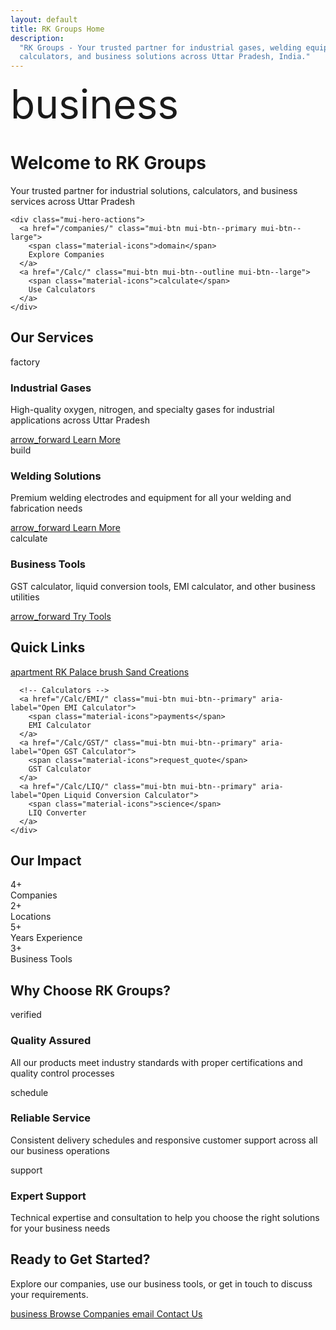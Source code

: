 ```yaml
---
layout: default
title: RK Groups Home
description:
  "RK Groups - Your trusted partner for industrial gases, welding equipment,
  calculators, and business solutions across Uttar Pradesh, India."
---
```


<div class="mui-hero mui-hero--bleed">
  <div class="mui-hero-content">
    <div class="mui-hero-icon">
      <span class="material-icons" style="font-size: 4rem;">business</span>
    </div>
    <h1 class="mui-hero-title">Welcome to RK Groups</h1>
    <p class="mui-hero-subtitle">Your trusted partner for industrial solutions, calculators, and business services across Uttar Pradesh</p>

    <div class="mui-hero-actions">
      <a href="/companies/" class="mui-btn mui-btn--primary mui-btn--large">
        <span class="material-icons">domain</span>
        Explore Companies
      </a>
      <a href="/Calc/" class="mui-btn mui-btn--outline mui-btn--large">
        <span class="material-icons">calculate</span>
        Use Calculators
      </a>
    </div>

  </div>
</div>

<!-- Services Section -->
<div class="mui-features">
  <div class="mui-container">
    <h2 class="mui-section-title">Our Services</h2>
    <div class="mui-features-grid">
      <div class="mui-feature-card">
        <span class="material-icons mui-feature-icon">factory</span>
        <h3>Industrial Gases</h3>
        <p>High-quality oxygen, nitrogen, and specialty gases for industrial applications across Uttar Pradesh</p>
        <a href="/companies/rk-oxygen/" class="mui-btn mui-btn--outline">
          <span class="material-icons">arrow_forward</span>
          Learn More
        </a>
      </div>
      <div class="mui-feature-card">
        <span class="material-icons mui-feature-icon">build</span>
        <h3>Welding Solutions</h3>
        <p>Premium welding electrodes and equipment for all your welding and fabrication needs</p>
        <a href="/companies/rk-electrodes/" class="mui-btn mui-btn--outline">
          <span class="material-icons">arrow_forward</span>
          Learn More
        </a>
      </div>
      <div class="mui-feature-card">
        <span class="material-icons mui-feature-icon">calculate</span>
        <h3>Business Tools</h3>
        <p>GST calculator, liquid conversion tools, EMI calculator, and other business utilities</p>
        <a href="/Calc/" class="mui-btn mui-btn--outline">
          <span class="material-icons">arrow_forward</span>
          Try Tools
        </a>
      </div>
    </div>
  </div>
</div>

<!-- Quick Links Section -->
<div class="mui-card mui-card--centered">
  <div class="mui-container">
    <h2 class="mui-section-title">Quick Links</h2>
    <div class="mui-btn-group" style="justify-content:center; flex-wrap:wrap; gap:12px;">
      <!-- Companies -->
      <a href="/companies/rk-palace/" class="mui-btn mui-btn--outline" aria-label="Go to RK Palace">
        <span class="material-icons">apartment</span>
        RK Palace
      </a>
      <a href="/companies/sand-creations/" class="mui-btn mui-btn--outline" aria-label="Go to Sand Creations">
        <span class="material-icons">brush</span>
        Sand Creations
      </a>

      <!-- Calculators -->
      <a href="/Calc/EMI/" class="mui-btn mui-btn--primary" aria-label="Open EMI Calculator">
        <span class="material-icons">payments</span>
        EMI Calculator
      </a>
      <a href="/Calc/GST/" class="mui-btn mui-btn--primary" aria-label="Open GST Calculator">
        <span class="material-icons">request_quote</span>
        GST Calculator
      </a>
      <a href="/Calc/LIQ/" class="mui-btn mui-btn--primary" aria-label="Open Liquid Conversion Calculator">
        <span class="material-icons">science</span>
        LIQ Converter
      </a>
    </div>

  </div>
  </div>

<!-- Stats Section -->
<div class="mui-card mui-card--centered">
  <div class="mui-container">
    <h2 class="mui-section-title">Our Impact</h2>
    <div class="mui-stats-grid">
      <div class="mui-stat-item">
        <div class="mui-stat-number">4+</div>
        <div class="mui-stat-label">Companies</div>
      </div>
      <div class="mui-stat-item">
        <div class="mui-stat-number">2+</div>
        <div class="mui-stat-label">Locations</div>
      </div>
      <div class="mui-stat-item">
        <div class="mui-stat-number">5+</div>
        <div class="mui-stat-label">Years Experience</div>
      </div>
      <div class="mui-stat-item">
        <div class="mui-stat-number">3+</div>
        <div class="mui-stat-label">Business Tools</div>
      </div>
    </div>
  </div>
</div>

<!-- Why Choose Us Section -->
<div class="mui-features">
  <div class="mui-container">
    <h2 class="mui-section-title">Why Choose RK Groups?</h2>
    <div class="mui-features-grid mui-features-grid--3">
      <div class="mui-feature-card">
        <span class="material-icons mui-feature-icon-large">verified</span>
        <h3>Quality Assured</h3>
        <p>All our products meet industry standards with proper certifications and quality control processes</p>
      </div>
      <div class="mui-feature-card">
        <span class="material-icons mui-feature-icon-warning">schedule</span>
        <h3>Reliable Service</h3>
        <p>Consistent delivery schedules and responsive customer support across all our business operations</p>
      </div>
      <div class="mui-feature-card">
        <span class="material-icons mui-feature-icon-secondary">support</span>
        <h3>Expert Support</h3>
        <p>Technical expertise and consultation to help you choose the right solutions for your business needs</p>
      </div>
    </div>
  </div>
</div>

<!-- Call to Action Section -->
<div class="mui-cta-section">
  <div class="mui-container">
    <h2>Ready to Get Started?</h2>
    <p>Explore our companies, use our business tools, or get in touch to discuss your requirements.</p>
    <div class="mui-cta-actions">
      <a href="/companies/" class="mui-btn mui-btn--primary mui-btn--large">
        <span class="material-icons">business</span>
        Browse Companies
      </a>
      <a href="/companies/rk-oxygen/gorakhpur/contact/" class="mui-btn mui-btn--outline mui-btn--large">
        <span class="material-icons">email</span>
        Contact Us
      </a>
    </div>
  </div>
</div>
